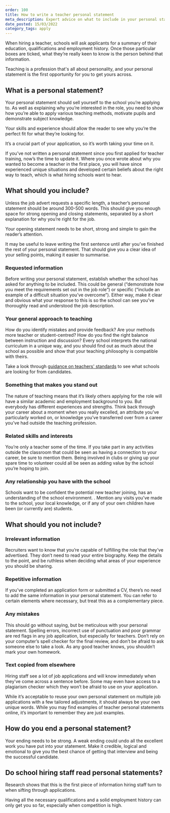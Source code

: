 ```yaml
---
order: 100
title: How to write a teacher personal statement
meta_description: Expert advice on what to include in your personal statement when applying for a teaching job. Read some example teacher personal statements.
date_posted: 15/03/2022
category_tags: apply
---
```


When hiring a teacher, schools will ask applicants for a summary of their education, qualifications and employment history. Once those particular boxes are ticked, what they’re really keen to know is the person behind that information.

Teaching is a profession that's all about personality, and your personal statement is the first opportunity for you to get yours across.

## What is a personal statement?

Your personal statement should sell yourself to the school you’re applying to. As well as explaining why you’re interested in the role, you need to show how you’re able to apply various teaching methods, motivate pupils and demonstrate subject knowledge. 

Your skills and experience should allow the reader to see why you’re the perfect fit for what they’re looking for.

It’s a crucial part of your application, so it’s worth taking your time on it.

If you’ve not written a personal statement since you first applied for teacher training, now’s the time to update it. Where you once wrote about why you wanted to become a teacher in the first place, you will have since experienced unique situations and developed certain beliefs about the right way to teach, which is what hiring schools want to hear.

## What should you include?

Unless the job advert requests a specific length, a teacher’s personal statement should be around 300-500 words. This should give you enough space for strong opening and closing statements, separated by a short explanation for why you’re right for the job.

Your opening statement needs to be short, strong and simple to gain the reader’s attention.

It may be useful to leave writing the first sentence until after you’ve finished the rest of your personal statement. That should give you a clear idea of your selling points, making it easier to summarise.

### Requested information

Before writing your personal statement, establish whether the school has asked for anything to be included. This could be general (“demonstrate how you meet the requirements set out in the job role”) or specific (“include an example of a difficult situation you’ve overcome”). Either way, make it clear and obvious what your response to this is so the school can see you’ve thoroughly read and understood the job description. 

### Your general approach to teaching

How do you identify mistakes and provide feedback? Are your methods more teacher or student-centred? How do you find the right balance between instruction and discussion? Every school interprets the national curriculum in a unique way, and you should find out as much about the school as possible and show that your teaching philosophy is compatible with theirs.

Take a look through [guidance on teachers' standards](https://www.gov.uk/government/publications/teachers-standards) to see what schools are looking for from candidates.

### Something that makes you stand out

The nature of teaching means that it’s likely others applying for the role will have a similar academic and employment background to you. But everybody has different experiences and strengths. Think back through your career about a moment when you really excelled, an attribute you’ve particularly worked on, or knowledge you’ve transferred over from a career you’ve had outside the teaching profession.

### Related skills and interests

You’re only a teacher some of the time. If you take part in any activities outside the classroom that could be seen as having a connection to your career, be sure to mention them. Being involved in clubs or giving up your spare time to volunteer could all be seen as adding value by the school you’re hoping to join.

### Any relationship you have with the school

Schools want to be confident the potential new teacher joining, has an understanding of the school environment. . Mention any visits you’ve made to the school, your local knowledge, or if any of your own children have been (or currently are) students.

## What should you not include?

### Irrelevant information

Recruiters want to know that you’re capable of fulfilling the role that they’ve advertised. They don’t need to read your entire biography. Keep the details to the point, and be ruthless when deciding what areas of your experience you should be sharing.

### Repetitive information

If you’ve completed an application form or submitted a CV, there’s no need to add the same information in your personal statement. You can refer to certain elements where necessary, but treat this as a complementary piece.

### Any mistakes

This should go without saying, but be meticulous with your personal statement. Spelling errors, incorrect use of punctuation and poor grammar are red flags in any job application, but especially for teachers. Don’t rely on your computer’s spell checker for the final review, and don’t be afraid to ask someone else to take a look. As any good teacher knows, you shouldn’t mark your own homework.

### Text copied from elsewhere

Hiring staff see a lot of job applications and will know immediately when they’ve come across a sentence before. Some may even have access to a plagiarism checker which they won’t be afraid to use on your application.

While it’s acceptable to reuse your own personal statement on multiple job applications with a few tailored adjustments, it should always be your own unique words. While you may find examples of teacher personal statements online, it’s important to remember they are just examples.

## How do you end a personal statement? 

Your ending needs to be strong. A weak ending could undo all the excellent work you have put into your statement. Make it credible, logical and emotional to give you the best chance of getting that interview and being the successful candidate.

## Do school hiring staff read personal statements?

Research shows that this is the first piece of information hiring staff turn to when sifting through applications.

Having all the necessary qualifications and a solid employment history can only get you so far, especially when competition is high.
